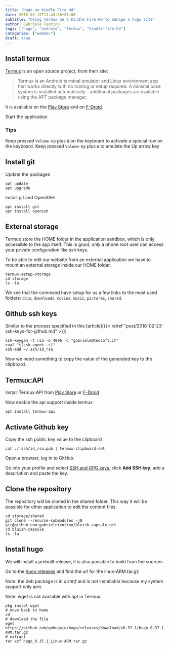 ```yaml
---
title: "Hugo on Kindle Fire Hd"
date: 2018-03-12T13:43:50+01:00
subtitle: "Using termux on a Kindle Fire HD to manage a hugo site"
author: Gabriele Teotino
tags: ["hugo", "android", "termux", "kindle-fire-hd"]
categories: ["webdev"]
draft: true
---
```


## Install termux

[Termux](https://termux.com/) is an open source project, from their site:
> Termux is an Android terminal emulator and Linux environment app that works directly with no rooting or setup required. A minimal base system is installed automatically - additional packages are available using the APT package manager.

It is available on the [Play Store](https://play.google.com/store/apps/details?id=com.termux) and on [F-Droid](https://f-droid.org/repository/browse/?fdid=com.termux).

Start the application.

### Tips

Keep pressed `Volume-Up` plus `Q` on the keyboard to activate a special row on the keyboard.
Keep pressed `Volume-Up` plus `W` to emulate the Up arrow key

## Install git

Update the packages
```shell
apt update
apt upgrade
```

Install git and OpenSSH
```shell
apt install git
apt install openssh
```

## External storage

Termux store the HOME folder in the application sandbox, which is only accessible to the app itself. This is good, only a phone root user can access your private configuration like ssh keys.

To be able to edit our website from an external application we have to mount an external storage inside our HOME folder.

```shell
termux-setup-storage
cd storage
ls -la
```

We see that the command have setup for us a few links to the most used folders: `dcim`, `downloads`, `movies`, `music`, `pictures`, `shared`.

## Github ssh keys

Similar to the process specified in this [article]({{< relref "post/2018-02-23-ssh-keys-for-github.md" >}})

```shell
ssh-keygen -t rsa -b 4096 -C "gabriele@teosoft.it"
eval "$(ssh-agent -s)"
ssh-add ~/.ssh/id_rsa
```

Now we need something to copy the value of the generated key to the clipboard.

## Termux:API

Install Termux:API from [Play Store](https://play.google.com/store/apps/details?id=com.termux.api) or [F-Droid](https://f-droid.org/packages/com.termux.api/)

Now enable the api support inside termux
```shell
apt install termux-api
```

## Activate Github key

Copy the ssh public key value to the clipboard
```shell
cat ./.ssh/id_rsa.pub | termux-clipboard-set
```

Open a browser, log in to GitHub.

Go into your profile and select [SSH and GPG keys](https://github.com/settings/keys), click **Add SSH key**, add a description and paste the key.

## Clone the repository

The repository will be cloned in the shared folder. This way it will be possible for other application to edit the content files.

```shell
cd storage/shared
git clone --recurse-submodules -j8 git@github.com:gabrieleteotino/bluish-capsule.git
cd bluish-capsule
ls -la
```

## Install hugo
We will install a prebuilt release, it is also possible to build from the sources.

Go to the [hugo releases](https://github.com/gohugoio/hugo/releases) and find the url for the linux-ARM.tar.gz

Note: the deb package is in *armhf* and is not installable because my system support only arm.

Note: wget is not available with apt in Termux.

```shell
pkg instal wget
# move back to home
cd
# download the file
wget https://github.com/gohugoio/hugo/releases/download/v0.37.1/hugo_0.37.1_Linux-ARM.tar.gz
# extract
tar xzf hugo_0.37.1_Linux-ARM.tar.gz
```
